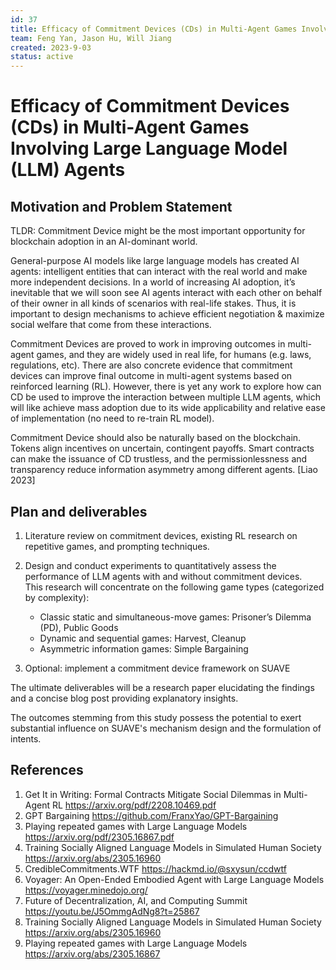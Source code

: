 ```yaml
---
id: 37
title: Efficacy of Commitment Devices (CDs) in Multi-Agent Games Involving Large Language Model (LLM) Agents
team: Feng Yan, Jason Hu, Will Jiang
created: 2023-9-03
status: active
---
```


# Efficacy of Commitment Devices (CDs) in Multi-Agent Games Involving Large Language Model (LLM) Agents

## Motivation and Problem Statement
TLDR: Commitment Device might be the most important opportunity for blockchain adoption in an AI-dominant world.

General-purpose AI models like large language models has created AI agents: intelligent entities that can interact with the real world and make more independent decisions. In a world of increasing AI adoption, it’s inevitable that we will soon see AI agents interact with each other on behalf of their owner in all kinds of scenarios with real-life stakes. Thus, it is important to design mechanisms to achieve efficient negotiation & maximize social welfare that come from these interactions.

Commitment Devices are proved to work in improving outcomes in multi-agent games, and they are widely used in real life, for humans (e.g. laws, regulations, etc). There are also concrete evidence that commitment devices can improve final outcome in multi-agent systems based on reinforced learning (RL). However, there is yet any work to explore how can CD be used to improve the interaction between multiple LLM agents, which will like achieve mass adoption due to its wide applicability and relative ease of implementation (no need to re-train RL model).

Commitment Device should also be naturally based on the blockchain. Tokens align incentives on uncertain, contingent payoffs. Smart contracts can make the issuance of CD trustless, and the permissionlessness and transparency reduce information asymmetry among different agents. [Liao 2023]

## Plan and deliverables
1. Literature review on commitment devices, existing RL research on repetitive games, and prompting techniques.
   
2. Design and conduct experiments to quantitatively assess the performance of LLM agents with and without commitment devices. \
  This research will concentrate on the following game types (categorized by complexity):
      * Classic static and simultaneous-move games: Prisoner’s Dilemma (PD), Public Goods
      * Dynamic and sequential games: Harvest, Cleanup
      * Asymmetric information games: Simple Bargaining
   
3. Optional: implement a commitment device framework on SUAVE
   
The ultimate deliverables will be a research paper elucidating the findings and a concise blog post providing explanatory insights.

The outcomes stemming from this study possess the potential to exert substantial influence on SUAVE's mechanism design and the formulation of intents.
    

## References
1. Get It in Writing: Formal Contracts Mitigate Social Dilemmas in Multi-Agent RL https://arxiv.org/pdf/2208.10469.pdf
2. GPT Bargaining https://github.com/FranxYao/GPT-Bargaining
3. Playing repeated games with Large Language Models https://arxiv.org/pdf/2305.16867.pdf
4. Training Socially Aligned Language Models in Simulated Human Society https://arxiv.org/abs/2305.16960
5. CredibleCommitments.WTF https://hackmd.io/@sxysun/ccdwtf
6. Voyager: An Open-Ended Embodied Agent with Large Language Models https://voyager.minedojo.org/
7. Future of Decentralization, AI, and Computing Summit https://youtu.be/J5OmmgAdNg8?t=25867
8. Training Socially Aligned Language Models in Simulated Human Society https://arxiv.org/abs/2305.16960
9. Playing repeated games with Large Language Models  https://arxiv.org/abs/2305.16867
